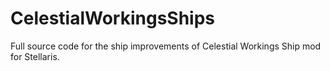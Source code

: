 # CelestialWorkingsShips
Full source code for the ship improvements of Celestial Workings Ship mod for Stellaris.
